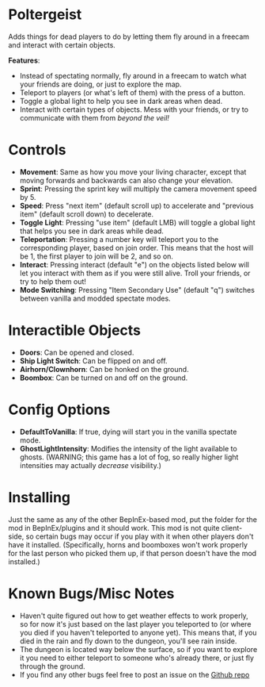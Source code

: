 # Poltergeist
Adds things for dead players to do by letting them fly around in a freecam and interact with certain objects.

**Features**:
- Instead of spectating normally, fly around in a freecam to watch what your friends are doing, or just to explore the map.
- Teleport to players (or what's left of them) with the press of a button.
- Toggle a global light to help you see in dark areas when dead.
- Interact with certain types of objects. Mess with your friends, or try to communicate with them from *beyond the veil!*

# Controls
- **Movement**: Same as how you move your living character, except that moving forwards and backwards can also change your elevation.
- **Sprint**: Pressing the sprint key will multiply the camera movement speed by 5.
- **Speed**: Press "next item" (default scroll up) to accelerate and "previous item" (default scroll down) to decelerate.
- **Toggle Light**: Pressing "use item" (default LMB) will toggle a global light that helps you see in dark areas while dead.
- **Teleportation**: Pressing a number key will teleport you to the corresponding player, based on join order. This means that the host will be 1, the first player to join will be 2, and so on.
- **Interact**: Pressing interact (default "e") on the objects listed below will let you interact with them as if you were still alive. Troll your friends, or try to help them out!
- **Mode Switching**: Pressing "Item Secondary Use" (default "q") switches between vanilla and modded spectate modes.

# Interactible Objects
- **Doors**: Can be opened and closed.
- **Ship Light Switch**: Can be flipped on and off.
- **Airhorn/Clownhorn**: Can be honked on the ground.
- **Boombox**: Can be turned on and off on the ground.

# Config Options
- **DefaultToVanilla**: If true, dying will start you in the vanilla spectate mode.
- **GhostLightIntensity**: Modifies the intensity of the light available to ghosts. (WARNING; this game has a lot of fog, so really higher light intensities may actually *decrease* visibility.)

# Installing
Just the same as any of the other BepInEx-based mod, put the folder for the mod in BepInEx/plugins and it should work. This mod is not quite client-side, so certain bugs may occur if you play with it when other players don't have it installed.
(Specifically, horns and boomboxes won't work properly for the last person who picked them up, if that person doesn't have the mod installed.)

# Known Bugs/Misc Notes
- Haven't quite figured out how to get weather effects to work properly, so for now it's just based on the last player you teleported to (or where you died if you haven't teleported to anyone yet). This means that, if you died in the rain and fly down to the dungeon, you'll see rain inside.
- The dungeon is located way below the surface, so if you want to explore it you need to either teleport to someone who's already there, or just fly through the ground.
- If you find any other bugs feel free to post an issue on the [Github repo](https://github.com/coderCleric/Poltergeist)